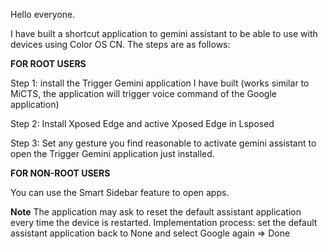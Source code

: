 Hello everyone.

I have built a shortcut application to gemini assistant to be able to use with devices using Color OS CN.
The steps are as follows:

**FOR ROOT USERS**

Step 1: install the Trigger Gemini application I have built (works similar to MiCTS, the application will trigger voice command of the Google application)

Step 2: Install Xposed Edge and active Xposed Edge in Lsposed

Step 3: Set any gesture you find reasonable to activate gemini assistant to open the Trigger Gemini application just installed.

**FOR NON-ROOT USERS**

You can use the Smart Sidebar feature to open apps.

**Note** 
The application may ask to reset the default assistant application every time the device is restarted. Implementation process: set the default assistant application back to None and select Google again => Done
